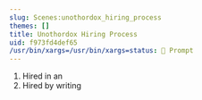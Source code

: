 ```yaml
---
slug: Scenes:unothordox_hiring_process
themes: []
title: Unothordox Hiring Process
uid: f973fd4def65
/usr/bin/xargs=/usr/bin/xargs=status: 💬 Prompt
---
```

1. Hired in an
2. Hired by writing

